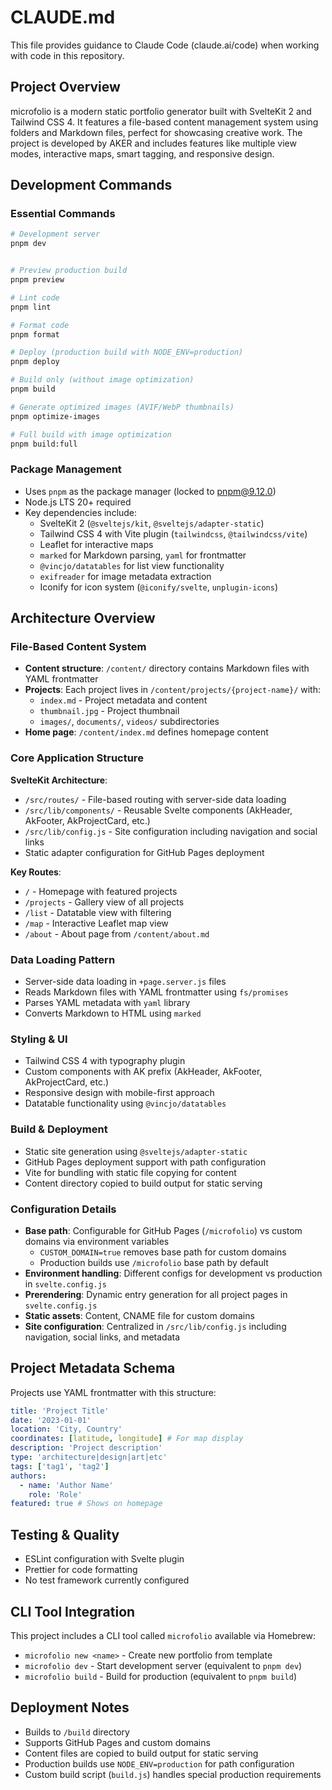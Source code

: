 # CLAUDE.md

This file provides guidance to Claude Code (claude.ai/code) when working with code in this repository.

## Project Overview

microfolio is a modern static portfolio generator built with SvelteKit 2 and Tailwind CSS 4. It features a file-based content management system using folders and Markdown files, perfect for showcasing creative work. The project is developed by AKER and includes features like multiple view modes, interactive maps, smart tagging, and responsive design.

## Development Commands

### Essential Commands

```bash
# Development server
pnpm dev


# Preview production build
pnpm preview

# Lint code
pnpm lint

# Format code
pnpm format

# Deploy (production build with NODE_ENV=production)
pnpm deploy

# Build only (without image optimization)
pnpm build

# Generate optimized images (AVIF/WebP thumbnails)
pnpm optimize-images

# Full build with image optimization
pnpm build:full
```

### Package Management

- Uses `pnpm` as the package manager (locked to pnpm@9.12.0)
- Node.js LTS 20+ required
- Key dependencies include:
  - SvelteKit 2 (`@sveltejs/kit`, `@sveltejs/adapter-static`)
  - Tailwind CSS 4 with Vite plugin (`tailwindcss`, `@tailwindcss/vite`)
  - Leaflet for interactive maps
  - `marked` for Markdown parsing, `yaml` for frontmatter
  - `@vincjo/datatables` for list view functionality
  - `exifreader` for image metadata extraction
  - Iconify for icon system (`@iconify/svelte`, `unplugin-icons`)

## Architecture Overview

### File-Based Content System

- **Content structure**: `/content/` directory contains Markdown files with YAML frontmatter
- **Projects**: Each project lives in `/content/projects/{project-name}/` with:
  - `index.md` - Project metadata and content
  - `thumbnail.jpg` - Project thumbnail
  - `images/`, `documents/`, `videos/` subdirectories
- **Home page**: `/content/index.md` defines homepage content

### Core Application Structure

**SvelteKit Architecture**:

- `/src/routes/` - File-based routing with server-side data loading
- `/src/lib/components/` - Reusable Svelte components (AkHeader, AkFooter, AkProjectCard, etc.)
- `/src/lib/config.js` - Site configuration including navigation and social links
- Static adapter configuration for GitHub Pages deployment

**Key Routes**:

- `/` - Homepage with featured projects
- `/projects` - Gallery view of all projects
- `/list` - Datatable view with filtering
- `/map` - Interactive Leaflet map view
- `/about` - About page from `/content/about.md`

### Data Loading Pattern

- Server-side data loading in `+page.server.js` files
- Reads Markdown files with YAML frontmatter using `fs/promises`
- Parses YAML metadata with `yaml` library
- Converts Markdown to HTML using `marked`

### Styling & UI

- Tailwind CSS 4 with typography plugin
- Custom components with AK prefix (AkHeader, AkFooter, AkProjectCard, etc.)
- Responsive design with mobile-first approach
- Datatable functionality using `@vincjo/datatables`

### Build & Deployment

- Static site generation using `@sveltejs/adapter-static`
- GitHub Pages deployment support with path configuration
- Vite for bundling with static file copying for content
- Content directory copied to build output for static serving

### Configuration Details

- **Base path**: Configurable for GitHub Pages (`/microfolio`) vs custom domains via environment variables
  - `CUSTOM_DOMAIN=true` removes base path for custom domains
  - Production builds use `/microfolio` base path by default
- **Environment handling**: Different configs for development vs production in `svelte.config.js`
- **Prerendering**: Dynamic entry generation for all project pages in `svelte.config.js`
- **Static assets**: Content, CNAME file for custom domains
- **Site configuration**: Centralized in `/src/lib/config.js` including navigation, social links, and metadata

## Project Metadata Schema

Projects use YAML frontmatter with this structure:

```yaml
title: 'Project Title'
date: '2023-01-01'
location: 'City, Country'
coordinates: [latitude, longitude] # For map display
description: 'Project description'
type: 'architecture|design|art|etc'
tags: ['tag1', 'tag2']
authors:
  - name: 'Author Name'
    role: 'Role'
featured: true # Shows on homepage
```

## Testing & Quality

- ESLint configuration with Svelte plugin
- Prettier for code formatting
- No test framework currently configured

## CLI Tool Integration

This project includes a CLI tool called `microfolio` available via Homebrew:

- `microfolio new <name>` - Create new portfolio from template
- `microfolio dev` - Start development server (equivalent to `pnpm dev`)
- `microfolio build` - Build for production (equivalent to `pnpm build`)

## Deployment Notes

- Builds to `/build` directory
- Supports GitHub Pages and custom domains
- Content files are copied to build output for static serving
- Production builds use `NODE_ENV=production` for path configuration
- Custom build script (`build.js`) handles special production requirements
